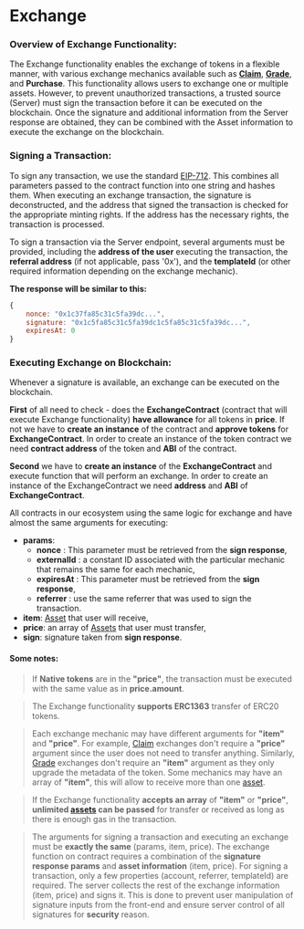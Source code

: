 # Exchange

### Overview of Exchange Functionality:
The Exchange functionality enables the exchange of tokens in a flexible manner, with various exchange mechanics available such as **[Claim](/admin/simple-mechanics/claim/)**, **[Grade](/admin/simple-mechanics/grade/)**, and **Purchase**. This functionality allows users to exchange one or multiple assets. However, to prevent unauthorized transactions, a trusted source (Server) must sign the transaction before it can be executed on the blockchain. Once the signature and additional information from the Server response are obtained, they can be combined with the Asset information to execute the exchange on the blockchain.

<!-- ### How Signing a Transaction Works Behind the Scenes: -->
### Signing a Transaction:

To sign any transaction, we use the standard [EIP-712](http://). This combines all parameters passed to the contract function into one string and hashes them. When executing an exchange transaction, the signature is deconstructed, and the address that signed the transaction is checked for the appropriate minting rights. If the address has the necessary rights, the transaction is processed.

To sign a transaction via the Server endpoint, several arguments must be provided, including the **address of the user** executing the transaction, the **referral address** (if not applicable, pass '0x'), and the **templateId** (or other required information depending on the exchange mechanic).

**The response will be similar to this:**
```javascript
{
    nonce: "0x1c37fa85c31c5fa39dc...",
    signature: "0x1c5fa85c31c5fa39dc1c5fa85c31c5fa39dc...",
    expiresAt: 0
}
```

### Executing Exchange on Blockchain:

Whenever a signature is available, an exchange can be executed on the blockchain.

**First** of all need to check - does the **ExchangeContract** (contract that will execute Exchange functionality) **have allowance** for all tokens in **price**. If not we have to **create an instance** of the contract and **approve tokens** for **ExchangeContract**. In order to create an instance of the token contract we need **contract address** of the token and **ABI** of the contract.

**Second** we have to **create an instance** of the **ExchangeContract** and execute function that will perform an exchange. 
In order to create an instance of the ExchangeContract we need **address** and **ABI** of **ExchangeContract**.

All contracts in our ecosystem using the same logic for exchange and have almost the same arguments for executing:
- **params**:
    - **nonce**         : This parameter must be retrieved from the **sign response**,
    - **externalId**    : a constant ID associated with the particular mechanic that remains the same for each mechanic,
    - **expiresAt**     : This parameter must be retrieved from the **sign response**,
    - **referrer**      : use the same referrer that was used to sign the transaction.
- **item**: [Asset](/admin/miscellaneous/asset/) that user will receive,
- **price**: an array of [Assets](/admin/miscellaneous/asset/) that user must transfer,
- **sign**: signature taken from **sign response**.


#### Some notes:

> If **Native tokens** are in the **"price"**, the transaction must be executed with the same value as in **price.amount**.

> The Exchange functionality **supports ERC1363** transfer of ERC20 tokens.

> Each exchange mechanic may have different arguments for **"item"** and **"price"**. For example, [Claim](/admin/simple-mechanics/claim/) exchanges don't require a **"price"** argument since the user does not need to transfer anything. Similarly, [Grade](/admin/simple-mechanics/grade/) exchanges don't require an **"item"** argument as they only upgrade the metadata of the token. Some mechanics may have an array of **"item"**, this will allow to receive more than one [asset](/admin/miscellaneous/asset/).

> If the Exchange functionality **accepts an array** of **"item"** or **"price"**, **unlimited [assets](/admin/miscellaneous/asset/) can be passed** for transfer or received as long as there is enough gas in the transaction.

> The arguments for signing a transaction and executing an exchange must be **exactly the same** (params, item, price).
> The exchange function on contract requires a combination of the **signature response params** and **asset information** (item, price).
> For signing a transaction, only a few properties (account, referrer, templateId) are required. 
> The server collects the rest of the exchange information (item, price) and signs it. This is done to prevent user manipulation of signature inputs from the front-end and ensure server control of all signatures for **security** reason.
